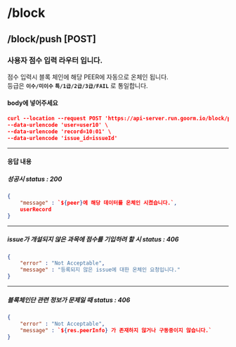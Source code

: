 # /block
## /block/push [POST]
### 사용자 점수 입력 라우터 입니다.
점수 입력시 블록 체인에 해당 PEER에 자동으로 온체인 됩니다. <br>
등급은 **`이수/미이수`** **`특/1급/2급/3급/FAIL`** 로 통일합니다.
#### body에 넣어주세요
```json
curl --location --request POST 'https://api-server.run.goorm.io/block/push' \ 
--data-urlencode 'user=user10' \ 
--data-urlencode 'record=10:01' \ 
--data-urlencode 'issue_id=issueId'
```

---
#### 응답 내용

##### 성공시 status : 200
```json
{
    "message" : `${peer}에 해당 데이터를 온체인 시켰습니다.`,
    userRecord
}
```
---

##### issue가 개설되지 않은 과목에 점수를 기입하려 할 시 status : 406

```json
{
    "error" : "Not Acceptable", 
    "message" : "등록되지 않은 issue에 대한 온체인 요청입니다."
}
```
---

##### 블록체인단 관련 정보가 문제일 때 status : 406

```json
{
    "error" : "Not Acceptable", 
    "message" : `${res.peerInfo} 가 존재하지 않거나 구동중이지 않습니다.`
}
```